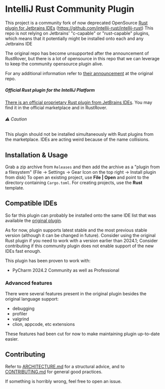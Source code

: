 # IntelliJ Rust Community Plugin
This project is a community fork of now deprecated OpenSource [Rust plugin for Jetbrains IDEs](https://plugins.jetbrains.com/plugin/8182--deprecated-rust) (https://github.com/intellij-rust/intellij-rust)
This repo is not relying on Jetbrains' "c-capable" or "rust-capable" plugins, which means that it potentially might be installed onto each and any Jetbrains IDE

The original repo has become unsupported after the announcement of RustRover, but there is a lot of opensource in this repo that we can leverage to keep the community opensource plugin alive.

For any additional information refer to [their announcement](https://blog.jetbrains.com/rust/2023/09/13/introducing-rustrover-a-standalone-rust-ide-by-jetbrains/#existing-open-source-plugin) at the original repo.


##### Official Rust plugin for the IntelliJ Platform
[There is an official proprietary Rust plugin from JetBrains IDEs](https://plugins.jetbrains.com/plugin/22407-rust).
You may find it in the official marketplace and in RustRover.

###### ⚠ Caution
This plugin should not be installed simultaneously with Rust plugins from the marketplace. IDEs are acting weird because of the name collisions.

## Installation & Usage
Grab a zip archive from `Releases` and then add the archive as a "plugin from a filesystem" (File -> Settings -> Gear Icon on the top right -> Install plugin from disk)
To open an existing project, use **File | Open** and point to the directory containing `Cargo.toml`.
For creating projects, use the **Rust** template.


[//]: #  "All the plugin's features are described in [documentation](https://plugins.jetbrains.com/plugin/8182-rust/docs)."
[//]: #  "New features are regularly announced in [changelogs](https://intellij-rust.github.io/thisweek/)."


## Compatible IDEs
So far this plugin can probably be installed onto the same IDE list that was available the [original plugin](https://github.com/intellij-rust/intellij-rust/?tab=readme-ov-file#compatible-ides).

As for now, plugin supports latest stable and the most previous stable version (although it can be changed in future).
Consider using the original Rust plugin if you need to work with a version earlier than 2024.1; Consider contributing if this community plugin does not enable support of the new IDEs fast enough.

This plugin has been proven to work with:
* PyCharm 2024.2 Community as well as Professional

### Advanced features
There were several features present in the original plugin besides the original language support:

* debugging
* profiler
* valgrind
* clion, appcode, etc extensions

These features had been cut for now to make maintaining plugin up-to-date easier.


## Contributing

Refer to [ARCHITECTURE.md] for a structural advice, and to [CONTRIBUTING.md] for general good practices.

If something is horribly wrong, feel free to open an issue.

[CONTRIBUTING.md]: CONTRIBUTING.md
[ARCHITECTURE.md]: ARCHITECTURE.md
